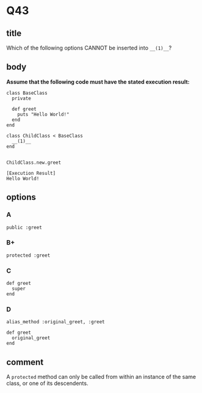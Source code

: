 # Q43

## title

Which of the following options CANNOT be inserted into `__(1)__`?

## body

**Assume that the following code must have the stated execution result:**

```
class BaseClass
  private

  def greet
    puts "Hello World!"
  end
end

class ChildClass < BaseClass
  __(1)__
end


ChildClass.new.greet

[Execution Result]
Hello World!
```

## options

### A

```
public :greet
```

### B+

```
protected :greet
```

### C

```
def greet
  super
end
```

### D

```
alias_method :original_greet, :greet

def greet
  original_greet
end
```

## comment

A `protected` method can only be called from within an instance of the same class, or one of its descendents.